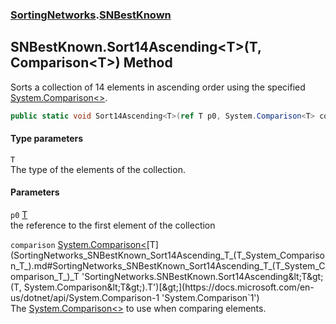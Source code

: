 ### [SortingNetworks](SortingNetworks.md 'SortingNetworks').[SNBestKnown](SortingNetworks_SNBestKnown.md 'SortingNetworks.SNBestKnown')
## SNBestKnown.Sort14Ascending&lt;T&gt;(T, Comparison&lt;T&gt;) Method
Sorts a collection of 14 elements in ascending order using the specified [System.Comparison&lt;&gt;](https://docs.microsoft.com/en-us/dotnet/api/System.Comparison-1 'System.Comparison`1').  
```csharp
public static void Sort14Ascending<T>(ref T p0, System.Comparison<T> comparison);
```
#### Type parameters
<a name='SortingNetworks_SNBestKnown_Sort14Ascending_T_(T_System_Comparison_T_)_T'></a>
`T`  
The type of the elements of the collection.
  
#### Parameters
<a name='SortingNetworks_SNBestKnown_Sort14Ascending_T_(T_System_Comparison_T_)_p0'></a>
`p0` [T](SortingNetworks_SNBestKnown_Sort14Ascending_T_(T_System_Comparison_T_).md#SortingNetworks_SNBestKnown_Sort14Ascending_T_(T_System_Comparison_T_)_T 'SortingNetworks.SNBestKnown.Sort14Ascending&lt;T&gt;(T, System.Comparison&lt;T&gt;).T')  
the reference to the first element of the collection
  
<a name='SortingNetworks_SNBestKnown_Sort14Ascending_T_(T_System_Comparison_T_)_comparison'></a>
`comparison` [System.Comparison&lt;](https://docs.microsoft.com/en-us/dotnet/api/System.Comparison-1 'System.Comparison`1')[T](SortingNetworks_SNBestKnown_Sort14Ascending_T_(T_System_Comparison_T_).md#SortingNetworks_SNBestKnown_Sort14Ascending_T_(T_System_Comparison_T_)_T 'SortingNetworks.SNBestKnown.Sort14Ascending&lt;T&gt;(T, System.Comparison&lt;T&gt;).T')[&gt;](https://docs.microsoft.com/en-us/dotnet/api/System.Comparison-1 'System.Comparison`1')  
The [System.Comparison&lt;&gt;](https://docs.microsoft.com/en-us/dotnet/api/System.Comparison-1 'System.Comparison`1') to use when comparing elements.
  
